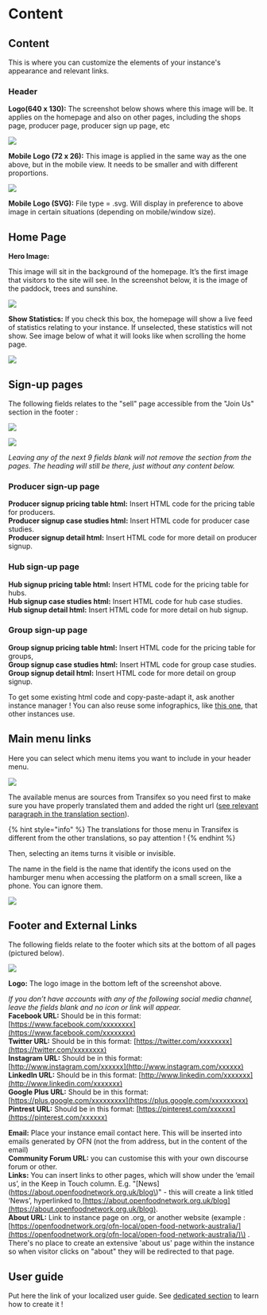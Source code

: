 # Content

## Content

This is where you can customize the elements of your instance's appearance and relevant links.

### Header

**Logo\(640 x 130\):** The screenshot below shows where this image will be. It applies on the homepage and also on other pages, including the shops page, producer page, producer sign up page, etc

![](https://community.openfoodnetwork.org/uploads/default/original/1X/9bb0beeb821747ca2649e0ff84666049c29f4cc1.png)

**Mobile Logo \(72 x 26\):** This image is applied in the same way as the one above, but in the mobile view. It needs to be smaller and with different proportions.

![](https://community.openfoodnetwork.org/uploads/default/original/1X/9f2418ef88f063878b54b000b18dedecb00fd4f9.png)

**Mobile Logo \(SVG\):** File type = .svg. Will display in preference to above image in certain situations \(depending on mobile/window size\).

## Home Page

**Hero Image:** 

This image will sit in the background of the homepage. It’s the first image that visitors to the site will see. In the screenshot below, it is the image of the paddock, trees and sunshine.

![](https://community.openfoodnetwork.org/uploads/default/original/1X/e24ada031aa1844e5002492af4c6434537ca46df.png)

**Show Statistics:** If you check this box, the homepage will show a live feed of statistics relating to your instance. If unselected, these statistics will not show. See image below of what it will looks like when scrolling the home page.

![](../.gitbook/assets/capture-du-2019-05-27-20-17-08.png)

## Sign-up pages

The following fields relates to the "sell" page accessible from the "Join Us" section in the footer :

![](../.gitbook/assets/capture-du-2019-05-27-21-31-16.png)

![](../.gitbook/assets/capture-du-2019-05-27-21-31-32.png)

_Leaving any of the next 9 fields blank will not remove the section from the pages. The heading will still be there, just without any content below._

### **Producer sign-up page**

**Producer signup pricing table html:** Insert HTML code for the pricing table for producers.  
**Producer signup case studies html:** Insert HTML code for producer case studies.  
**Producer signup detail html:** Insert HTML code for more detail on producer signup.

### **Hub sign-up page**

**Hub signup pricing table html:** Insert HTML code for the pricing table for hubs.  
**Hub signup case studies html:** Insert HTML code for hub case studies.  
**Hub signup detail html:** Insert HTML code for more detail on hub signup.

### **Group sign-up page**

**Group signup pricing table html:** Insert HTML code for the pricing table for groups,  
**Group signup case studies html:** Insert HTML code for group case studies.  
**Group signup detail html:** Insert HTML code for more detail on group signup.

To get some existing html code and copy-paste-adapt it, ask another instance manager ! You can also reuse some infographics, like [this one](https://drive.google.com/open?id=0B_HDFsX1e_2VQUlaTVBPcGVQR3M), that other instances use.

## Main menu links

Here you can select which menu items you want to include in your header menu.

![](../.gitbook/assets/capture-du-2019-05-27-20-22-28.png)

The available menus are sources from Transifex so you need first to make sure you have properly translated them and added the right url \([see relevant paragraph in the translation section](https://ofn-user-guide.gitbook.io/ofn-super-admin-guide/translate-in-your-own-language#some-strings-that-you-need-to-be-careful-about)\).

{% hint style="info" %}
The translations for those menu in Transifex is different from the other translations, so pay attention ! 
{% endhint %}

Then, selecting an items turns it visible or invisible.

The name in the field is the name that identify the icons used on the hamburger menu when accessing the platform on a small screen, like a phone. You can ignore them.

![](../.gitbook/assets/screenshot-2019-05-27-at-21.32.08.png)

## Footer and External Links

The following fields relate to the footer which sits at the bottom of all pages \(pictured below\).

![](https://community.openfoodnetwork.org/uploads/default/original/1X/0b021efe62019e4c1cd6330019b4d185c2d0cc08.png)

**Logo:** The logo image in the bottom left of the screenshot above.

_If you don’t have accounts with any of the following social media channel, leave the fields blank and no icon or link will appear._  
**Facebook URL:** Should be in this format: [https://www.facebook.com/xxxxxxxx](https://www.facebook.com/xxxxxxxx)  
**Twitter URL:** Should be in this format: [https://twitter.com/xxxxxxxx](https://twitter.com/xxxxxxxx)  
**Instagram URL:** Should be in this format: [http://www.instagram.com/xxxxxx](http://www.instagram.com/xxxxxx)  
**LinkedIn URL:** Should be in this format: [http://www.linkedin.com/xxxxxxx](http://www.linkedin.com/xxxxxxx)  
**Google Plus URL:** Should be in this format: [https://plus.google.com/xxxxxxxxx](https://plus.google.com/xxxxxxxxx)  
**Pintrest URL:** Should be in this format: [https://pinterest.com/xxxxxx](https://pinterest.com/xxxxxx)

**Email:** Place your instance email contact here. This will be inserted into emails generated by OFN \(not the from address, but in the content of the email\)  
**Community Forum URL:** you can customise this with your own discourse forum or other.  
**Links:** You can insert links to other pages, which will show under the ‘email us’, in the Keep in Touch column. E.g. "\[News\]\(https://about.openfoodnetwork.org.uk/blog\)" - this will create a link titled ‘News’, hyperlinked to[ ](http://openfoodnetwork.org/contact/)[https://about.openfoodnetwork.org.uk/blog](https://about.openfoodnetwork.org.uk/blog).   
**About URL:** Link to instance page on .org, or another website \(example : [https://openfoodnetwork.org/ofn-local/open-food-network-australia/](https://openfoodnetwork.org/ofn-local/open-food-network-australia/)\) . There's no place to create an extensive 'about us' page within the instance so when visitor clicks on "about" they will be redirected to that page.

## User guide

Put here the link of your localized user guide. See [dedicated section](https://ofn-user-guide.gitbook.io/ofn-super-admin-guide/set-up-your-user-guide) to learn how to create it !

